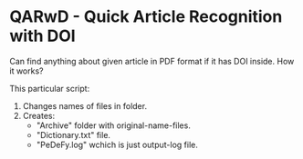 # QARwD - Quick Article Recognition with DOI
Can find anything about given article in PDF format if it has DOI inside. How it works?

This particular script:
1. Changes names of files in folder.
2. Creates:
    - "Archive" folder with original-name-files.
    - "Dictionary.txt" file.
    - "PeDeFy.log" wchich is just output-log file.
